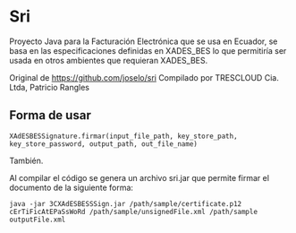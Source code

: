 # Sri

Proyecto Java para la Facturación Electrónica que se usa en Ecuador, 
se basa en las especificaciones definidas en XADES_BES lo que permitiría ser 
usada en otros ambientes que requieran XADES_BES.

Original de https://github.com/joselo/sri
Compilado por TRESCLOUD Cia. Ltda, Patricio Rangles 

## Forma de usar

    XAdESBESSignature.firmar(input_file_path, key_store_path, key_store_password, output_path, out_file_name)

También.

Al compilar el código se genera un archivo sri.jar que permite firmar el documento
de la siguiente forma:

    java -jar 3CXAdESBESSSign.jar /path/sample/certificate.p12 cErTiFicAtEPaSsWoRd /path/sample/unsignedFile.xml /path/sample outputFile.xml